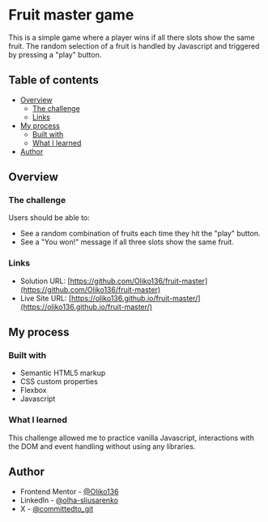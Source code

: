 # Fruit master game

This is a simple game where a player wins if all there slots show the same fruit. The random selection of a fruit is handled by Javascript and triggered by pressing a "play" button.

## Table of contents

- [Overview](#overview)
  - [The challenge](#the-challenge)
  - [Links](#links)
- [My process](#my-process)
  - [Built with](#built-with)
  - [What I learned](#what-i-learned)
- [Author](#author)

## Overview

### The challenge

Users should be able to:

- See a random combination of fruits each time they hit the "play" button.
- See a "You won!" message if all three slots show the same fruit.

### Links

- Solution URL: [https://github.com/Oliko136/fruit-master](https://github.com/Oliko136/fruit-master)
- Live Site URL: [https://oliko136.github.io/fruit-master/](https://oliko136.github.io/fruit-master/)

## My process

### Built with

- Semantic HTML5 markup
- CSS custom properties
- Flexbox
- Javascript

### What I learned

This challenge allowed me to practice vanilla Javascript, interactions with the DOM and event handling without using any libraries.

## Author

- Frontend Mentor - [@Oliko136](https://www.frontendmentor.io/profile/Oliko136)
- LinkedIn - [@olha-sliusarenko](https://www.linkedin.com/in/olha-sliusarenko/)
- X - [@committedto_git](https://x.com/committedto_git)
